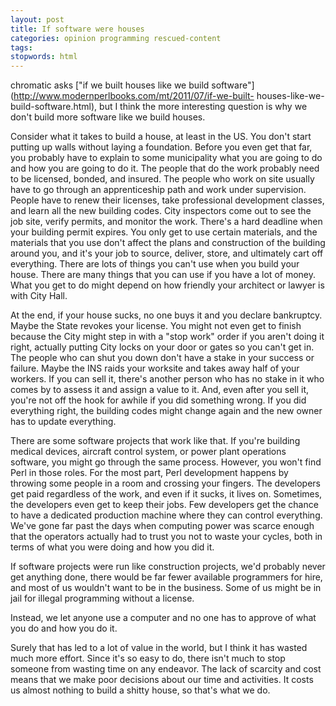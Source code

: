 ```yaml
---
layout: post
title: If software were houses
categories: opinion programming rescued-content
tags:
stopwords: html
---
```


chromatic asks ["if we built houses like we build
software"](http://www.modernperlbooks.com/mt/2011/07/if-we-built-
houses-like-we-build-software.html), but I think the more interesting
question is why we don't build more software like we build houses.

Consider what it takes to build a house, at least in the US. You don't
start putting up walls without laying a foundation. Before you even
get that far, you probably have to explain to some municipality what
you are going to do and how you are going to do it. The people that do
the work probably need to be licensed, bonded, and insured. The people
who work on site usually have to go through an apprenticeship path and
work under supervision. People have to renew their licenses, take
professional development classes, and learn all the new building
codes. City inspectors come out to see the job site, verify permits,
and monitor the work. There's a hard deadline when your building
permit expires. You only get to use certain materials, and the
materials that you use don't affect the plans and construction of the
building around you, and it's your job to source, deliver, store, and
ultimately cart off everything. There are lots of things you can't use
when you build your house. There are many things that you can use if
you have a lot of money. What you get to do might depend on how
friendly your architect or lawyer is with City Hall.

At the end, if your house sucks, no one buys it and you declare
bankruptcy. Maybe the State revokes your license. You might not even
get to finish because the City might step in with a "stop work" order
if you aren't doing it right, actually putting City locks on your door
or gates so you can't get in. The people who can shut you down don't
have a stake in your success or failure. Maybe the INS raids your
worksite and takes away half of your workers. If you can sell it,
there's another person who has no stake in it who comes by to assess
it and assign a value to it. And, even after you sell it, you're not
off the hook for awhile if you did something wrong. If you did
everything right, the building codes might change again and the new
owner has to update everything.

There are some software projects that work like that. If you're
building medical devices, aircraft control system, or power plant
operations software, you might go through the same process. However,
you won't find Perl in those roles. For the most part, Perl
development happens by throwing some people in a room and crossing
your fingers. The developers get paid regardless of the work, and even
if it sucks, it lives on. Sometimes, the developers even get to keep
their jobs. Few developers get the chance to have a dedicated
production machine where they can control everything. We've gone far
past the days when computing power was scarce enough that the
operators actually had to trust you not to waste your cycles, both in
terms of what you were doing and how you did it.

If software projects were run like construction projects, we'd
probably never get anything done, there would be far fewer available
programmers for hire, and most of us wouldn't want to be in the
business. Some of us might be in jail for illegal programming without
a license.

Instead, we let anyone use a computer and no one has to approve of
what you do and how you do it.

Surely that has led to a lot of value in the world, but I think it has
wasted much more effort. Since it's so easy to do, there isn't much to
stop someone from wasting time on any endeavor. The lack of scarcity
and cost means that we make poor decisions about our time and
activities. It costs us almost nothing to build a shitty house, so
that's what we do.
